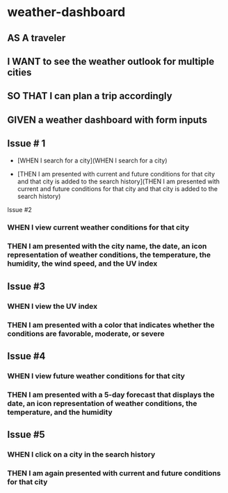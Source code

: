 # weather-dashboard

## AS A traveler
## I WANT to see the weather outlook for multiple cities
## SO THAT I can plan a trip accordingly


## GIVEN a weather dashboard with form inputs

## Issue # 1

* [WHEN I search for a city](WHEN I search for a city)

* [THEN I am presented with current and future conditions for that city and that city is added to the search history](THEN I am presented with current and future conditions for that city and that city is added to the search history)

Issue #2

### WHEN I view current weather conditions for that city

### THEN I am presented with the city name, the date, an icon representation of weather conditions, the temperature, the humidity, the wind speed, and the UV index

## Issue #3

### WHEN I view the UV index

### THEN I am presented with a color that indicates whether the conditions are favorable, moderate, or severe

## Issue #4

### WHEN I view future weather conditions for that city

### THEN I am presented with a 5-day forecast that displays the date, an icon representation of weather conditions, the temperature, and the humidity

## Issue #5

### WHEN I click on a city in the search history

### THEN I am again presented with current and future conditions for that city
